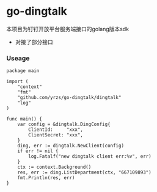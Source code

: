 # go-dingtalk

本项目为钉钉开放平台服务端接口的golang版本sdk

- 对接了部分接口

### Useage

```
package main

import (
	"context"
	"fmt"
	"github.com/yrzs/go-dingtalk/dingtalk"
	"log"
)

func main() {
	var config = &dingtalk.DingConfig{
		ClientId:     "xxx",
		ClientSecret: "xxx",
	}
	ding, err := dingtalk.NewClient(config)
	if err != nil {
		log.Fatalf("new dingtalk client err:%v", err)
	}
	ctx := context.Background()
	res, err := ding.ListDepartment(ctx, "667109893")
	fmt.Println(res, err)
}

```
